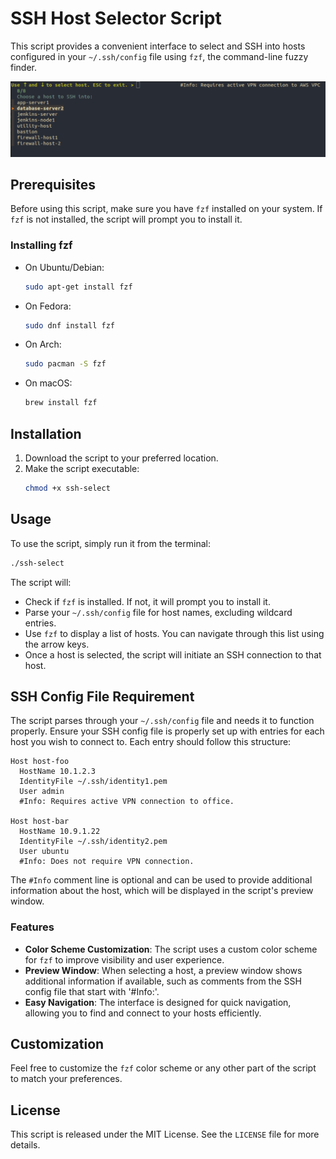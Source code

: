 # SSH Host Selector Script

This script provides a convenient interface to select and SSH into hosts configured in your `~/.ssh/config` file using `fzf`, the command-line fuzzy finder.

![Screenshot of SSH Host Selector Script](screenshot.png)

## Prerequisites

Before using this script, make sure you have `fzf` installed on your system. If `fzf` is not installed, the script will prompt you to install it.

### Installing fzf

- On Ubuntu/Debian:
  ```bash
  sudo apt-get install fzf
  ```
- On Fedora:
  ```bash
  sudo dnf install fzf
  ```
- On Arch:
  ```bash
  sudo pacman -S fzf
  ```
- On macOS:
  ```bash
  brew install fzf
  ```

## Installation

1. Download the script to your preferred location.
2. Make the script executable:
   ```bash
   chmod +x ssh-select
   ```

## Usage

To use the script, simply run it from the terminal:

```bash
./ssh-select
```

The script will:
- Check if `fzf` is installed. If not, it will prompt you to install it.
- Parse your `~/.ssh/config` file for host names, excluding wildcard entries.
- Use `fzf` to display a list of hosts. You can navigate through this list using the arrow keys.
- Once a host is selected, the script will initiate an SSH connection to that host.

## SSH Config File Requirement

The script parses through your `~/.ssh/config` file and needs it to function properly. Ensure your SSH config file is properly set up with entries for each host you wish to connect to. Each entry should follow this structure:

```text
Host host-foo
  HostName 10.1.2.3
  IdentityFile ~/.ssh/identity1.pem
  User admin
  #Info: Requires active VPN connection to office.

Host host-bar
  HostName 10.9.1.22
  IdentityFile ~/.ssh/identity2.pem
  User ubuntu
  #Info: Does not require VPN connection.
```

The `#Info` comment line is optional and can be used to provide additional information about the host, which will be displayed in the script's preview window.

### Features

- **Color Scheme Customization**: The script uses a custom color scheme for `fzf` to improve visibility and user experience.
- **Preview Window**: When selecting a host, a preview window shows additional information if available, such as comments from the SSH config file that start with '#Info:'.
- **Easy Navigation**: The interface is designed for quick navigation, allowing you to find and connect to your hosts efficiently.

## Customization

Feel free to customize the `fzf` color scheme or any other part of the script to match your preferences.

## License

This script is released under the MIT License. See the `LICENSE` file for more details.
